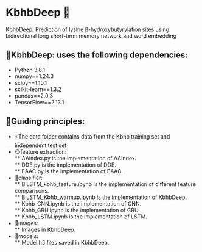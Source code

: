 # KbhbDeep 🧐
KbhbDeep: Prediction of lysine β-hydroxybutyrylation sites using bidirectional long short-term memory network and word embedding

## 🚀KbhbDeep: uses the following dependencies:
* Python 3.8.1<br>
* numpy==1.24.3<br>
* scipy==1.10.1<br>
* scikit-learn==1.3.2<br>
* pandas==2.0.3<br>
* TensorFlow==2.13.1<br>
## 👀Guiding principles:
* ⚡The data folder contains data from the Kbhb training set and independent test set<br>
* 😉feature extraction:<br>
**  AAindex.py is the implementation of AAindex.<br>
**  DDE.py is the implementation of DDE.<br>
**  EAAC.py is the implementation of EAAC.<br>
* 🌱classifier:<br>
**  BiLSTM_kbhb_feature.ipynb is the implementation of different feature comparisons.<br>
**  BiLSTM_Kbhb_warmup.ipynb is the implementation of KbhbDeep.<br>
**  Kbhb_CNN.ipynb is the implementation of CNN.<br>
**  Kbhb_GRU.ipynb is the implementation of GRU.<br>
**  Kbhb_LSTM.ipynb is the implementation of LSTM.<br>
* 💞️images:<br>
**  Images in KbhbDeep.<br>
* 👋models:<br>
** Model h5 files saved in KbhbDeep.<br>
